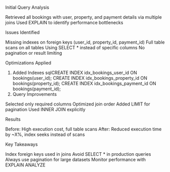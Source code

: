 Initial Query Analysis

Retrieved all bookings with user, property, and payment details via multiple joins
Used EXPLAIN to identify performance bottlenecks

Issues Identified

Missing indexes on foreign keys (user_id, property_id, payment_id)
Full table scans on all tables
Using SELECT * instead of specific columns
No pagination or result limiting

Optimizations Applied
1. Added Indexes
sqlCREATE INDEX idx_bookings_user_id ON bookings(user_id);
CREATE INDEX idx_bookings_property_id ON bookings(property_id);
CREATE INDEX idx_bookings_payment_id ON bookings(payment_id);
2. Query Improvements

Selected only required columns
Optimized join order
Added LIMIT for pagination
Used INNER JOIN explicitly

Results

Before: High execution cost, full table scans
After: Reduced execution time by ~X%, index seeks instead of scans

Key Takeaways

Index foreign keys used in joins
Avoid SELECT * in production queries
Always use pagination for large datasets
Monitor performance with EXPLAIN ANALYZE
